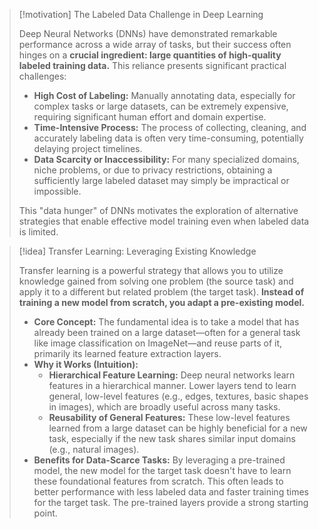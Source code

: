 > [!motivation] The Labeled Data Challenge in Deep Learning
>
> Deep Neural Networks (DNNs) have demonstrated remarkable performance across a wide array of tasks, but their success often hinges on a **crucial ingredient: large quantities of high-quality labeled training data.** This reliance presents significant practical challenges:
> - **High Cost of Labeling:** Manually annotating data, especially for complex tasks or large datasets, can be extremely expensive, requiring significant human effort and domain expertise.
> - **Time-Intensive Process:** The process of collecting, cleaning, and accurately labeling data is often very time-consuming, potentially delaying project timelines.
> - **Data Scarcity or Inaccessibility:** For many specialized domains, niche problems, or due to privacy restrictions, obtaining a sufficiently large labeled dataset may simply be impractical or impossible.
>
> This "data hunger" of DNNs motivates the exploration of alternative strategies that enable effective model training even when labeled data is limited.


> [!idea] Transfer Learning: Leveraging Existing Knowledge
>
> Transfer learning is a powerful strategy that allows you to utilize knowledge gained from solving one problem (the source task) and apply it to a different but related problem (the target task). **Instead of training a new model from scratch, you adapt a pre-existing model.**
> - **Core Concept:** The fundamental idea is to take a model that has already been trained on a large dataset—often for a general task like image classification on ImageNet—and reuse parts of it, primarily its learned feature extraction layers.
> - **Why it Works (Intuition):**
>   - **Hierarchical Feature Learning:** Deep neural networks learn features in a hierarchical manner. Lower layers tend to learn general, low-level features (e.g., edges, textures, basic shapes in images), which are broadly useful across many tasks.
>   - **Reusability of General Features:** These low-level features learned from a large dataset can be highly beneficial for a new task, especially if the new task shares similar input domains (e.g., natural images).
> - **Benefits for Data-Scarce Tasks:** By leveraging a pre-trained model, the new model for the target task doesn't have to learn these foundational features from scratch. This often leads to better performance with less labeled data and faster training times for the target task. The pre-trained layers provide a strong starting point.

